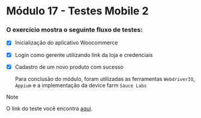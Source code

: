 # Módulo 17 - Testes Mobile 2

### O exercício mostra o seguinte fluxo de testes: 
- [x] Inicialização do aplicativo Woocommerce
- [x] Login como gerente utilizando link da loja e credenciais
- [x] Cadastro de um novo produto com sucesso


    Para conclusão do módulo, foram utilizadas as ferramentas `WebdriverIO`, `Appium` e a implementação da device farm `Sauce Labs`

> [!NOTE]
> O link do teste você encontra [aqui](https://app.saucelabs.com/tests/81b250ec563a490eb2ce088070f17eae#107).
